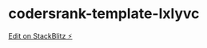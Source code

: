 # codersrank-template-lxlyvc

[Edit on StackBlitz ⚡️](https://stackblitz.com/edit/codersrank-template-lxlyvc)